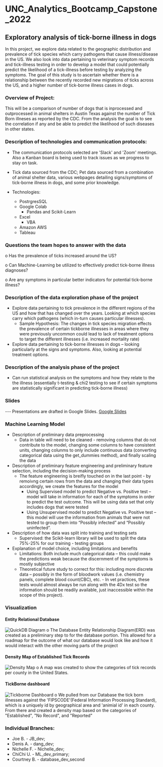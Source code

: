 # UNC_Analytics_Bootcamp_Capstone_2022
## Exploratory analysis of tick-borne illness in dogs

In this project, we explore data related to the geographic distribution and prevalence of tick species which carry pathogens that cause illness/disease in the US. We also look into data pertaining to veterinary symptom records and tick-illness testing in order to develop a model that could potentially predict the likelihood of a tick-illness before testing by analyzing the symptoms. The goal of this study is to ascertain whether there is a relationship between the recently recorded new migrations of ticks across the US, and a higher number of tick-borne illness cases in dogs. 


### Overview of Project:

This will be a comparison of number of dogs that is inprocessed and outprocessed in animal shelters in Austin Texas against the number of Tick Born illneses as reported by the CDC. From the analysis the goal is to see the correlation if any and be able to predict the likelihood of such diseases in other states.


### Description of technologies and communication protocols:

- The communication protocols selected are 'Slack' and 'Zoom' meetings. Also a Kanban board is being used to track issues as we progress to stay on task. 

- Tick data sourced from the CDC; Pet data sourced from a combination of animal shelter data, various webpages detailing signs/symptoms of tick-borne illness in dogs, and some prior knowledge.

- Technologies:
    - PostrgresSQL 
    - Google Colab
        - Pandas and Scikit-Learn
    - Excel
        - VBA
    - Amazon AWS
    - Tableau
    

### Questions the team hopes to answer with the data

o	Has the prevalence of ticks increased around the US?

o	Can Machine-Learning be utilized to effectively predict tick-borne illness diagnoses?

o	Are any symptoms in particular better indicators for potential tick-borne illness?


### Description of the data exploration phase of the project

- Explore data pertaining to tick prevalence in the different regions of the US and how that has changed over the years. Looking at which species carry which pathogens (which in-turn causes particular illnesses). 
    - Sample Hypothesis: The changes in tick species migration effects the prevalence of certain tickborne illnesses in areas where they were previously uncommon could lead to lack of treatment options to target the different illnesses (i.e. increased mortality rate)
- Explore data pertaining to tick-borne illnesses in dogs – looking particularly at the signs and symptoms. Also, looking at potential treatment options. 


### Description of the analysis phase of the project
- Can run statistical analysis on the symptoms and how they relate to the the illness (essentially t-testing & chi2 testing to see if certain symptoms are statistically significant in predicting tick-borne illness)


### Slides

--- Presentations are drafted in Google Slides.
[Google Slides](https://docs.google.com/presentation/d/1Pb45MhAy0BsfN_zfLDYegSP01tUUemsadI_XG5e-pjA/edit?usp=sharing)

### Machine Learning Model 
- Description of preliminary data preprocessing
    - Data in table will need to be cleaned - removing columns that do not contribute to the model, changing some columns to have consistent units, changing colunms to only include continuous data (converting categorical data using the get_dummies method), and finally scaling the data
- Description of preliminary feature engineering and preliminary feature selection, including the decision-making process
    - The feature engineering is breifly touched on in the last point - by remoivng certain rows from the data  and changing their data types accordingly, we create the features for the model
        - Using Supervised model to predict Negative vs. Positive test – model will take in information for each of the symptoms in order to predict the test outcome. This will be using data set that only includes dogs that were tested
        - Using Unsupervised model to predict Negative vs. Positive test – this model will use the information from animals that were not tested  to group them into “Possibly infected” and “Possibly uninfected”. 
- Description of how data was split into training and testing sets
    - Supervised: the Scikit-learn library will be used to split the data 75%-25% for our training - testing groups
- Explanation of model choice, including limitations and benefits
    - Limitations: Both include much categorical data – this could make the predictions weak because the discernment of the symptoms is mostly subjective
    - Theoretical future study to correct for this: including more discrete data – possibly in the form of bloodwork values (i.e. chemistry panels, complete blood count(CBC), etc. - In vet practices, these tests would almost always be run along with the 4Dx test so the information should be readily available, just inaccessible within the scope of this project).
    
### Visualization

#### Entity Relational Database
![QuickDB Diagram](https://github.com/jobloom79/UNC_Analytics_Bootcamp_Capstone_2022/blob/customer_acceptance_test/Visualizations/QuickDBD-Capstone%20(1).png)
o The Database Entity Relationship Diagram(ERD) was created as a preliminary step to for the database portion. This allowed for a roadmap for the outcome of what our database would look like and how it would interact with the other moving parts of the project 

#### Density Map of Established Tick Records
![Density Map](https://github.com/jobloom79/UNC_Analytics_Bootcamp_Capstone_2022/blob/customer_acceptance_test/Visualizations/density_map.PNG)
o A map was created to show the categories of tick records per county in the United States. 

#### TickBorne dashboard
![Tickborne Dashboard](https://github.com/jobloom79/UNC_Analytics_Bootcamp_Capstone_2022/blob/customer_acceptance_test/Visualizations/Tickborne%20Dashboard.PNG)
o We pulled from our Database the tick born illnesses against the 'FIPSCODE'(Federal Information Processing Standard), which is a uniquely id by geographical area and 'animial id' in each county. From there and created a density map based on the categories of "Established", "No Record", and "Reported" 

### Individual Branches:
- Joe B. - JB_dev;
- Denis A. - dang_dev; 
- Nichelle F. - Nichelle_dev; 
- ChiChi U. - ML_dev_primary; 
- Courtney B. - database_dev_second
